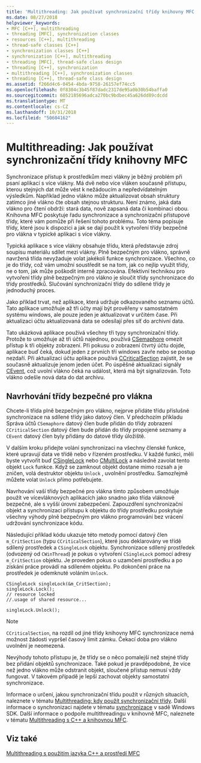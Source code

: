 ```yaml
---
title: 'Multithreading: Jak používat synchronizační třídy knihovny MFC'
ms.date: 08/27/2018
helpviewer_keywords:
- MFC [C++], multithreading
- threading [MFC], synchronization classes
- resources [C++], multithreading
- thread-safe classes [C++]
- synchronization classes [C++]
- synchronization [C++], multithreading
- threading [MFC], thread-safe class design
- threading [C++], synchronization
- multithreading [C++], synchronization classes
- threading [C++], thread-safe class design
ms.assetid: f266d4c6-0454-4bda-9758-26157ef74cc5
ms.openlocfilehash: 0f8304c3b45f87dadc2317de95a0b30b54baffa0
ms.sourcegitcommit: 6052185696adca270bc9bdbec45a626dd89cdcdd
ms.translationtype: MT
ms.contentlocale: cs-CZ
ms.lasthandoff: 10/31/2018
ms.locfileid: "50604162"
---
```

# <a name="multithreading-how-to-use-the-mfc-synchronization-classes"></a>Multithreading: Jak používat synchronizační třídy knihovny MFC

Synchronizace přístup k prostředkům mezi vlákny je běžný problém při psaní aplikací s více vlákny. Má dvě nebo více vláken současně přístupu, kterou stejných dat může vést k nežádoucím a nepředvídatelným výsledkům. Například jedno vlákno může aktualizovat obsah struktury zatímco jiné vlákno čte obsah stejnou strukturu. Není známo, jaká data vlákno pro čtení obdrží: stará data, nově zapsaná data či kombinaci obou. Knihovna MFC poskytuje řadu synchronizace a synchronizační přístupové třídy, které vám pomůže při řešení tohoto problému. Toto téma popisuje třídy, které jsou k dispozici a jak se dají použít k vytvoření třídy bezpečné pro vlákna v typické aplikaci s více vlákny.

Typická aplikace s více vlákny obsahuje třídu, která představuje zdroj soupisu materiálu sdílet mezi vlákny. Plně bezpečným pro vlákno, správně navržená třída nevyžaduje volat jakékoli funkce synchronizace. Všechno, co je do třídy, což vám umožní soustředit se na tom, jak co nejlíp využít třídy, ne o tom, jak může poškodit interně zpracována. Efektivní technikou pro vytvoření třídy plně bezpečným pro vlákno je sloučit třídy synchronizace do třídy prostředků. Slučování synchronizační třídy do sdílené třídy je jednoduchý proces.

Jako příklad trvat, než aplikace, která udržuje odkazovaného seznamu účtů. Tato aplikace umožňuje až tři účty mají být prověřeny v samostatném systému windows, ale pouze jeden je aktualizovat v určitém čase. Při aktualizaci účtu aktualizovaná data se odesílají přes síť do archivní data.

Tato ukázková aplikace používá všechny tři typy synchronizační třídy. Protože to umožňuje až tři účtů najednou, používá [CSemaphore](../mfc/reference/csemaphore-class.md) omezit přístup k tři objekty zobrazení. Při pokusu o zobrazení čtvrtý účtu dojde, aplikace buď čeká, dokud jeden z prvních tří windows zavře nebo se postup nezdaří. Při aktualizaci účtu aplikace používá [CCriticalSection](../mfc/reference/ccriticalsection-class.md) zajistit, že se současně aktualizuje jenom jeden účet. Po úspěšné aktualizaci signály [CEvent](../mfc/reference/cevent-class.md), což uvolní vlákno čeká na událost, která má být signalizován. Toto vlákno odešle nová data do dat archivu.

##  <a name="_mfc_designing_a_thread.2d.safe_class"></a> Navrhování třídy bezpečné pro vlákna

Chcete-li třída plně bezpečným pro vlákno, nejprve přidáte třídu příslušné synchronizace na sdílené třídy jako datový člen. V předchozím příkladu Správa účtů `CSemaphore` datový člen bude přidán do třídy zobrazení `CCriticalSection` datový člen bude přidán do třídy propojené seznamy a `CEvent` datový člen byly přidány do datové třídy úložiště.

V dalším kroku přidejte volání synchronizaci na všechny členské funkce, které upravují data ve třídě nebo v řízeném prostředku. V každé funkci, měli byste vytvořit buď [CSingleLock](../mfc/reference/csinglelock-class.md) nebo [CMultiLock](../mfc/reference/cmultilock-class.md) a následně zavolat tento objekt `Lock` funkce. Když se zamknout objekt dostane mimo rozsah a je zničen, volá destruktor objektu `Unlock` , uvolnění prostředku. Samozřejmě můžete volat `Unlock` přímo potřebujete.

Navrhování vaší třídy bezpečné pro vlákna tímto způsobem umožňuje použít ve vícevláknových aplikacích jako snadno jako třída vláknově bezpečné, ale s vyšší úrovní zabezpečení. Zapouzdření synchronizační objekt a synchronizaci přístupu k objektu do třídy prostředku poskytuje všechny výhody plně bezpečným pro vlákno programování bez vrácení udržování synchronizace kódu.

Následující příklad kódu ukazuje této metody pomocí datový člen `m_CritSection` (typu `CCriticalSection`), které jsou deklarovány ve třídě sdílený prostředek a `CSingleLock` objektu. Synchronizace sdílený prostředek (odvozený od `CWinThread`) je pokus o vytvoření `CSingleLock` pomocí adresy `m_CritSection` objektu. Je proveden pokus o uzamčení prostředku a po získání práce provádí na sdíleném objektu. Po dokončení práce na prostředek je odemknuté voláním `Unlock`.

```
CSingleLock singleLock(&m_CritSection);
singleLock.Lock();
// resource locked
//.usage of shared resource...

singleLock.Unlock();
```

> [!NOTE]
> `CCriticalSection`, na rozdíl od jiné třídy knihovny MFC synchronizace nemá možnost žádosti vypršel časový limit zámku. Čekací doba pro vlákno uvolnění je neomezená.

Nevýhody tohoto přístupu je, že třídy se o něco pomalejší než stejné třídy bez přidání objektů synchronizace. Také pokud je pravděpodobné, že více než jedno vlákno může odstranit objekt, sloučené přístup nemusí vždy fungovat. V takovém případě je lepší zachovat objekty samostatní synchronizace.

Informace o určení, jakou synchronizační třídu použít v různých situacích, naleznete v tématu [Multithreading: kdy použít synchronizační třídy](multithreading-when-to-use-the-synchronization-classes.md). Další informace o synchronizaci najdete v tématu [synchronizace](/windows/desktop/Sync/synchronization) v sadě Windows SDK. Další informace o podpoře multithreadingu v knihovně MFC, naleznete v tématu [Multithreading s C++ a knihovnou MFC](multithreading-with-cpp-and-mfc.md).

## <a name="see-also"></a>Viz také

[Multithreading s použitím jazyka C++ a prostředí MFC](multithreading-with-cpp-and-mfc.md)